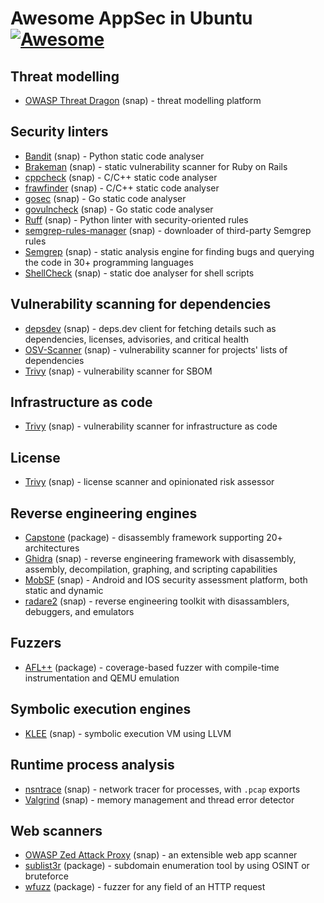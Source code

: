 # Awesome AppSec in Ubuntu [![Awesome](https://awesome.re/badge.svg)](https://awesome.re)

## Threat modelling

- [OWASP Threat Dragon](https://snapcraft.io/threat-dragon) (snap) - threat modelling platform

## Security linters

- [Bandit](https://snapcraft.io/bandit) (snap) - Python static code analyser
- [Brakeman](https://snapcraft.io/brakeman) (snap) - static vulnerability scanner for Ruby on Rails
- [cppcheck](https://snapcraft.io/cppcheck) (snap) - C/C++ static code analyser
- [frawfinder](https://snapcraft.io/flawfinder) (snap) - C/C++ static code analyser
- [gosec](https://snapcraft.io/gosec) (snap) - Go static code analyser
- [govulncheck](https://snapcraft.io/govulncheck) (snap) - Go static code analyser
- [Ruff](https://snapcraft.io/ruff) (snap) - Python linter with security-oriented rules
- [semgrep-rules-manager](https://snapcraft.io/semgrep-rules-manager) (snap) - downloader of third-party Semgrep rules
- [Semgrep](https://snapcraft.io/semgrep) (snap) - static analysis engine for finding bugs and querying the code in 30+ programming languages
- [ShellCheck](https://snapcraft.io/shellcheck) (snap) - static doe analyser for shell scripts

## Vulnerability scanning for dependencies

- [depsdev](https://snapcraft.io/depsdev) (snap) - deps.dev client for fetching details such as dependencies, licenses, advisories, and critical health
- [OSV-Scanner](https://snapcraft.io/osv-scanner) (snap) - vulnerability scanner for projects' lists of dependencies
- [Trivy](https://snapcraft.io/trivy) (snap) - vulnerability scanner for SBOM

## Infrastructure as code

- [Trivy](https://snapcraft.io/trivy) (snap) - vulnerability scanner for infrastructure as code

## License

- [Trivy](https://snapcraft.io/trivy) (snap) - license scanner and opinionated risk assessor

## Reverse engineering engines

- [Capstone](https://packages.ubuntu.com/search?searchon=sourcenames&keywords=capstone) (package) - disassembly framework supporting 20+ architectures
- [Ghidra](https://snapcraft.io/ghidra) (snap) - reverse engineering framework with disassembly, assembly, decompilation, graphing, and scripting capabilities
- [MobSF](https://snapcraft.io/mobsf) (snap) - Android and IOS security assessment platform, both static and dynamic
- [radare2](https://snapcraft.io/radare2) (snap) - reverse engineering toolkit with disassamblers, debuggers, and emulators

## Fuzzers

- [AFL++](https://packages.ubuntu.com/search?searchon=sourcenames&keywords=aflplusplus) (package) - coverage-based fuzzer with compile-time instrumentation and QEMU emulation

## Symbolic execution engines

- [KLEE](https://snapcraft.io/klee) (snap) - symbolic execution VM using LLVM

## Runtime process analysis

- [nsntrace](https://snapcraft.io/nsntrace) (snap) - network tracer for processes, with `.pcap` exports
- [Valgrind](https://snapcraft.io/valgrind) (snap) - memory management and thread error detector

## Web scanners

- [OWASP Zed Attack Proxy](https://snapcraft.io/zaproxy) (snap) - an extensible web app scanner
- [sublist3r](https://packages.ubuntu.com/search?searchon=sourcenames&keywords=sublist3r) (package) - subdomain enumeration tool by using OSINT or bruteforce
- [wfuzz](https://packages.ubuntu.com/search?searchon=sourcenames&keywords=wfuzz) (package) - fuzzer for any field of an HTTP request

